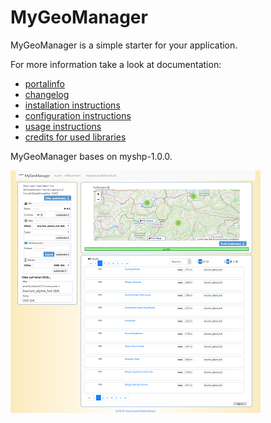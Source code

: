 # MyGeoManager

MyGeoManager is a simple starter for your application.

For more information take a look at documentation:
- [portalinfo](docs/INFO.md)
- [changelog](docs/CHANGELOG.md) 
- [installation instructions](docs/INSTALL.md)
- [configuration instructions](docs/CONFIGURATION.md)
- [usage instructions](docs/DATAIMPORT.md)
- [credits for used libraries](docs/CREDITS.md)

MyGeoManager bases on myshp-1.0.0.

![searchpage](docs/images/searchpage-x400.png)